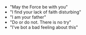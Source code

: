 - "May the Force be with you"
- "I find your lack of faith disturbing"
- "I am your father"
- "Do or do not.  There is no try"
- "I've bot a bad feeling about this"

